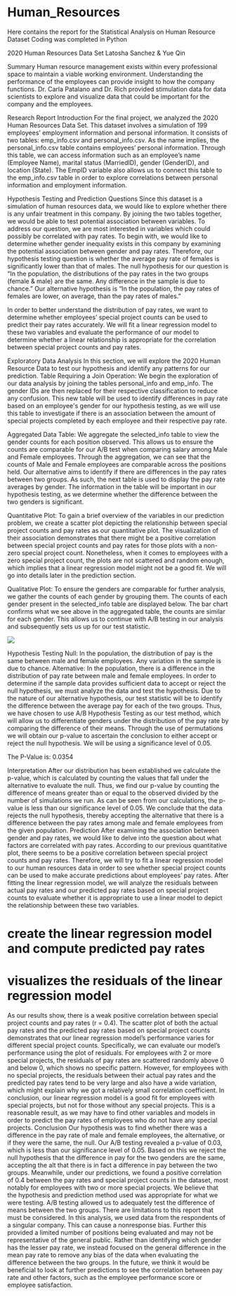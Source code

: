 # Human_Resources
Here contains the report for the Statistical Analysis on Human Resource Dataset 
Coding was completed in Python

2020 Human Resources Data Set 
Latosha Sanchez & Yue Qin

Summary 
Human resource management exists within every professional space to maintain a viable working environment. Understanding the performance of the employees can provide insight to how the company functions. Dr. Carla Patalano and Dr. Rich provided stimulation data for data scientists to explore and visualize data that could be important for the company and the employees.

Research Report 
Introduction 
For the final project, we analyzed the 2020 Human Resources Data Set. This dataset involves a simulation of 199 employees’ employment information and personal information. It consists of two tables: emp_info.csv and personal_info.csv.
As the name implies, the personal_info.csv table contains employees’ personal information. Through this table, we can access information such as an employee’s name (Employee Name), marital status (MarriedID), gender (GenderID), and location (State). The EmpID variable also allows us to connect this table to the emp_info.csv table in order to explore correlations between personal information and employment information.

Hypothesis Testing and Prediction Questions 
Since this dataset is a simulation of human resources data, we would like to explore whether there is any unfair treatment in this company. By joining the two tables together, we would be able to test potential association between variables. To address our question, we are most interested in variables which could possibly be correlated with pay rates.
To begin with, we would like to determine whether gender inequality exists in this company by examining the potential association between gender and pay rates. Therefore, our hypothesis testing question is whether the average pay rate of females is significantly lower than that of males. The null hypothesis for our question is “In the population, the distributions of the pay rates in the two groups (female & male) are the same. Any difference in the sample is due to chance.” Our alternative hypothesis is “In the population, the pay rates of females are lower, on average, than the pay rates of males.”

In order to better understand the distribution of pay rates, we want to determine whether employees’ special project counts can be used to predict their pay rates accurately. We will fit a linear regression model to these two variables and evaluate the performance of our model to determine whether a linear relationship is appropriate for the correlation between special project counts and pay rates.

Exploratory Data Analysis 
In this section, we will explore the 2020 Human Resource Data to test our hypothesis and identify any patterns for our prediction.
Table Requiring a Join Operation:
We begin the exploration of our data analysis by joining the tables personal_info and emp_info. The gender IDs are then replaced for their respective classification to reduce any confusion. This new table will be used to identify differences in pay rate based on an employee's gender for our hypothesis testing, as we will use this table to investigate if there is an association between the amount of special projects completed by each employee and their respective pay rate.

Aggregated Data Table:
We aggregate the selected_info table to view the gender counts for each position observed. This allows us to ensure the counts are comparable for our A/B test when comparing salary among Male and Female employees. Through the aggregation, we can see that the counts of Male and Female employees are comparable across the positions held.
Our alternative aims to identify if there are differences in the pay rates between two groups. As such, the next table is used to display the pay rate averages by gender. The information in the table will be important in our hypothesis testing, as we determine whether the difference between the two genders is significant.

Quantitative Plot:
To gain a brief overview of the variables in our prediction problem, we create a scatter plot depicting the relationship between special project counts and pay rates as our quantitative plot. The visualization of their association demonstrates that there might be a positive correlation between special project counts and pay rates for those plots with a non-zero special project count. Nonetheless, when it comes to employees with a zero special project count, the plots are not scattered and random enough, which implies that a linear regression model might not be a good fit. We will go into details later in the prediction section.
 

Qualitative Plot:
To ensure the genders are comparable for further analysis, we gather the counts of each gender by grouping them. The counts of each gender present in the selected_info table are displayed below. The bar chart confirms what we see above in the aggregated table, the counts are similar for each gender. This allows us to continue with A/B testing in our analysis and subsequently sets us up for our test statistic.

<img src= /Users/lsanchez/Desktop/Picture1.png />

Hypothesis Testing 
Null: In the population, the distribution of pay is the same between male and female employees. Any variation in the sample is due to chance.
Alternative:
In the population, there is a difference in the distribution of pay rate between male and female employees. In order to determine if the sample data provides sufficient data to accept or reject the null hypothesis, we must analyze the data and test the hypothesis. Due to the nature of our alternative hypothesis, our test statistic will be to identify the difference between the average pay for each of the two groups. Thus, we have chosen to use A/B Hypothesis Testing as our test method, which will allow us to differentiate genders under the distribution of the pay rate by comparing the difference of their means. Through the use of permutations we will obtain our p-value to ascertain the conclusion to either accept or reject the null hypothesis. We will be using a significance level of 0.05.
 

The P-Value is: 0.0354

Interpretation
After our distribution has been established we calculate the p-value, which is calculated by counting the values that fall under the alternative to evaluate the null. Thus, we find our p-value by counting the difference of means greater than or equal to the observed divided by the number of simulations we run.
As can be seen from our calculations, the p-value is less than our significance level of 0.05. We conclude that the data rejects the null hypothesis, thereby accepting the alternative that there is a difference between the pay rates among male and female employees from the given population.
Prediction 
After examining the association between gender and pay rates, we would like to delve into the question about what factors are correlated with pay rates. According to our previous quantitative plot, there seems to be a positive correlation between special project counts and pay rates. Therefore, we will try to fit a linear regression model to our human resources data in order to see whether special project counts can be used to make accurate predictions about employees’ pay rates. After fitting the linear regression model, we will analyze the residuals between actual pay rates and our predicted pay rates based on special project counts to evaluate whether it is appropriate to use a linear model to depict the relationship between these two variables.
# create the linear regression model and compute predicted pay rates 

# visualizes the residuals of the linear regression model
 

As our results show, there is a weak positive correlation between special project counts and pay rates (r = 0.4). The scatter plot of both the actual pay rates and the predicted pay rates based on special project counts demonstrates that our linear regression model’s performance varies for different special project counts. Specifically, we can evaluate our model’s performance using the plot of residuals. For employees with 2 or more special projects, the residuals of pay rates are scattered randomly above 0 and below 0, which shows no specific pattern. However, for employees with no special projects, the residuals between their actual pay rates and the predicted pay rates tend to be very large and also have a wide variation, which might explain why we got a relatively small correlation coefficient. In conclusion, our linear regression model is a good fit for employees with special projects, but not for those without any special projects. This is a reasonable result, as we may have to find other variables and models in order to predict the pay rates of employees who do not have any special projects.
Conclusion 
Our hypothesis was to find whether there was a difference in the pay rate of male and female employees, the alternative, or if they were the same, the null. Our A/B testing revealed a p-value of 0.03, which is less than our significance level of 0.05. Based on this we reject the null hypothesis that the difference in pay for the two genders are the same, accepting the alt that there is in fact a difference in pay between the two groups.
Meanwhile, under our predictions, we found a positive correlation of 0.4 between the pay rates and special project counts in the dataset, most notably for employees with two or more special projects.
We believe that the hypothesis and prediction method used was appropriate for what we were testing. A/B testing allowed us to adequately test the difference of means between the two groups.
There are limitations to this report that must be considered. In this analysis, we used data from the respondents of a singular company. This can cause a nonresponse bias. Further this provided a limited number of positions being evaluated and may not be representative of the general public. Rather than identifying which gender has the lesser pay rate, we instead focused on the general difference in the mean pay rate to remove any bias of the data when evaluating the difference between the two groups.
In the future, we think it would be beneficial to look at further predictions to see the correlation between pay rate and other factors, such as the employee performance score or employee satisfaction.
